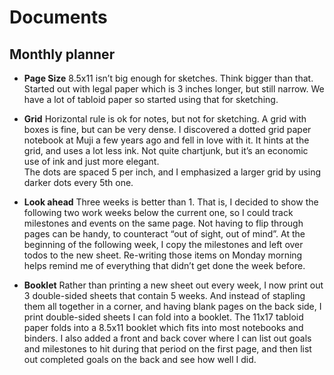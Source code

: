 # Documents

## Monthly planner

* **Page Size**  8.5x11 isn’t big enough for sketches.  Think bigger than that.  Started out with legal paper which is 3 inches longer, but still narrow.  We have a lot of tabloid paper so started using that for sketching.

* **Grid** Horizontal rule is ok for notes, but not for sketching.  A grid with boxes is fine, but can be very dense.  I discovered a dotted grid paper notebook at Muji a few years ago and fell in love with it.  It hints at the grid, and uses a lot less ink.  Not quite chartjunk, but it’s an economic use of ink and just more elegant.  
The dots are spaced 5 per inch, and I emphasized a larger grid by using darker dots every 5th one.

* **Look ahead** 
Three weeks is better than 1.  That is, I decided to show the following two work weeks below the current one, so I could track milestones and events on the same page.  Not having to flip through pages can be handy, to counteract “out of sight, out of mind”.
At the beginning of the following week, I copy the milestones and left over todos to the new sheet.  Re-writing those items on Monday morning helps remind me of everything that didn’t get done the week before.


* **Booklet** 
Rather than printing a new sheet out every week, I now print out 3 double-sided sheets that contain 5 weeks. And instead of stapling them all together in a corner, and having blank pages on the back side, I print double-sided sheets I can fold into a booklet. The 11x17 tabloid paper folds into a 8.5x11 booklet which fits into most notebooks and binders.   I also added a front and back cover where I can list out goals and milestones to hit during that period on the first page, and then list out completed goals on the back and see how well I did.
